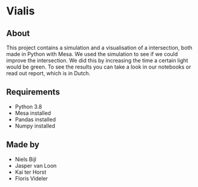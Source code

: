 # Vialis

## About
This project contains a simulation and a visualisation of a intersection, both made in Python with Mesa. We used the simulation to see if we could improve the intersection. We did this by increasing the time a certain light would be green. To see the results you can take a look in our notebooks or read out report, which is in Dutch.

## Requirements
- Python 3.8
- Mesa installed
- Pandas installed
- Numpy installed

## Made by
- Niels Bijl
- Jasper van Loon
- Kai ter Horst
- Floris Videler
